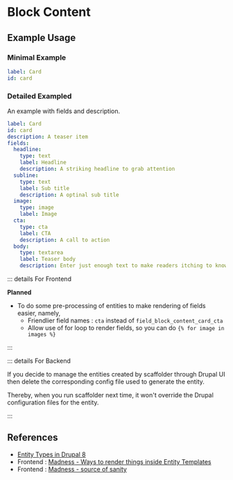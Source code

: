 # Block Content

## Example Usage

### Minimal Example

```yaml
label: Card
id: card
```

### Detailed Exampled

An example with fields and description.

```yaml
label: Card
id: card
description: A teaser item
fields:
  headline:
    type: text
    label: Headline
    description: A striking headline to grab attention
  subline:
    type: text
    label: Sub title
    description: A optinal sub title
  image:
    type: image
    label: Image
  cta:
    type: cta
    label: CTA
    description: A call to action
  body:
    type: textarea
    label: Teaser body
    description: Enter just enough text to make readers itching to know more
```

::: details For Frontend

**Planned**
- To do some pre-processing of entities to make rendering of fields easier, namely,
    - Friendlier field names : `cta` instead of `field_block_content_card_cta`
    - Allow use of for loop to render fields, so you can do `{% for image in images %}`

:::

::: details For Backend

If you decide to manage the entities created by scaffolder through Drupal UI then
delete the corresponding config file used to generate the entity. 

Thereby, when you run scaffolder next time, it won't override the Drupal configuration files for the entity.

:::


## References


- [Entity Types in Drupal 8](https://www.drupal.org/docs/8/api/entity-api/entity-types)
- Frontend : [Madness - Ways to render things inside Entity Templates](https://gist.github.com/raphaellarrinaga/c1d71f69873c967ff74f8ec09cbdf9e1)
- Frontend : [Madness - source of sanity](https://blog.usejournal.com/getting-drupal-8-field-values-in-twig-22b80cb609bd)
